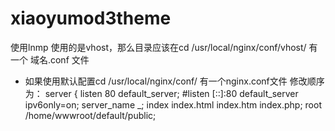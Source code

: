 # xiaoyumod3theme
使用lnmp
使用的是vhost，那么目录应该在cd /usr/local/nginx/conf/vhost/
有一个 域名.conf 文件
- 如果使用默认配置cd /usr/local/nginx/conf/
有一个nginx.conf文件
修改顺序为：
server
    {
        listen 80 default_server;
        #listen [::]:80 default_server ipv6only=on;
        server_name _;
        index index.html index.htm index.php;
        root  /home/wwwroot/default/public;
